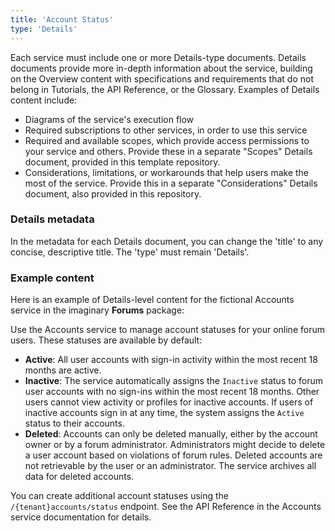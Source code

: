 ```yaml
---
title: 'Account Status'
type: 'Details'
---
```


Each service must include one or more Details-type documents. Details documents provide more in-depth information about the service, building on the Overview content with specifications and requirements that do not belong in Tutorials, the API Reference, or the Glossary. Examples of Details content include: 

* Diagrams of the service's execution flow
* Required subscriptions to other services, in order to use this service
* Required and available scopes, which provide access permissions to your service and others. Provide these in a separate "Scopes" Details document, provided in this template repository.
* Considerations, limitations, or workarounds that help users make the most of the service. Provide this in a separate "Considerations" Details document, also provided in this repository. 

### Details metadata
In the metadata for each Details document, you can change the 'title' to any concise, descriptive title. The 'type' must remain 'Details'. 

### Example content
Here is an example of Details-level content for the fictional Accounts service in the imaginary **Forums** package: 

Use the Accounts service to manage account statuses for your online forum users. These statuses are available by default: 

* **Active**: All user accounts with sign-in activity within the most recent 18 months are active.
* **Inactive**: The service automatically assigns the `Inactive` status to forum user accounts with no sign-ins within the most recent 18 months. Other users cannot view activity or profiles for inactive accounts.  If users of inactive accounts sign in at any time, the system assigns the `Active` status to their accounts. 
* **Deleted**: Accounts can only be deleted manually, either by the account owner or by a forum administrator. Administrators might decide to delete a user account based on violations of forum rules. Deleted accounts are not retrievable by the user or an administrator. The service archives all data for deleted accounts. 

You can create additional account statuses using the `/{tenant}accounts/status` endpoint. See the API Reference in the Accounts service documentation for details. 
